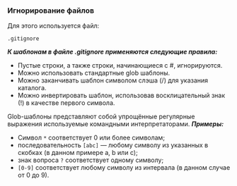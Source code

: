 ### Игнорирование файлов

Для этого используется файл:
```
.gitignore
```

***К шаблонам в файле .gitignore применяются следующие правила:***
- Пустые строки, а также строки, начинающиеся с #, игнорируются.
- Можно использовать стандартные glob шаблоны.
- Можно заканчивать шаблон символом слэша (/) для указания каталога.
- Можно инвертировать шаблон, использовав восклицательный знак (!) в качестве первого символа.

Glob-шаблоны представляют собой упрощённые регулярные выражения используемые командными интерпретаторами.
***Примеры:***
- Символ `*` соответствует 0 или более символам; 
- последовательность `[abc]` — любому символу из указанных в скобках (в данном примере a, b или c);
- знак вопроса `?` соответствует одному символу; 
- `[0-9]` соответствует любому символу из интервала (в данном случае от 0 до 9).


